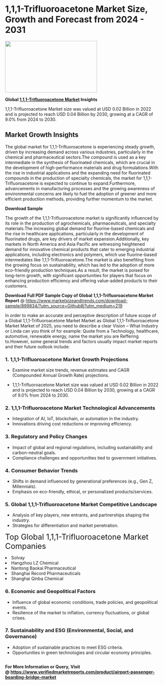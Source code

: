 <H1>1,1,1-Trifluoroacetone Market Size, Growth and Forecast from 2024 - 2031</H1><img class="aligncenter size-medium wp-image-584254" src="https://thirdeyenews.in/wp-content/uploads/2024/09/Global-Market-Research-300x168.jpeg" alt="" width="300" height="168" /><p><strong>Global&nbsp;<a href="https://www.marketsizeandtrends.com/download-sample/899834/?utm_source=Github8j?utm_medium=219">1,1,1-Trifluoroacetone Market</a> Insights</strong></p><p>1,1,1-Trifluoroacetone Market size was valued at USD 0.02 Billion in 2022 and is projected to reach USD 0.04 Billion by 2030, growing at a CAGR of 9.0% from 2024 to 2030.</p><p><h2>Market Growth Insights</h2> <p>The global market for 1,1,1-Trifluoroacetone is experiencing steady growth, driven by increasing demand across various industries, particularly in the chemical and pharmaceutical sectors.The compound is used as a key intermediate in the synthesis of fluorinated chemicals, which are crucial in the development of high-performance materials and drug formulations.With the rise in industrial applications and the expanding need for fluorinated compounds in the production of specialty chemicals, the market for 1,1,1-Trifluoroacetone is expected to continue to expand.Furthermore, advancements in manufacturing processes and the growing awareness of environmental concerns are likely to fuel the adoption of greener and more efficient production methods, providing further momentum to the market.</p> <p><strong>Download Sample</strong></p> <p>The growth of the 1,1,1-Trifluoroacetone market is significantly influenced by its role in the production of agrochemicals, pharmaceuticals, and specialty materials.The increasing global demand for fluorine-based chemicals and the rise in healthcare applications, particularly in the development of fluorinated drugs, are key drivers of market expansion.Additionally, key markets in North America and Asia Pacific are witnessing heightened demand for innovative chemical products that cater to emerging industrial applications, including electronics and polymers, which use fluorine-based intermediates like 1,1,1-Trifluoroacetone.The market is also benefiting from the growing focus on sustainability, which has led to the adoption of more eco-friendly production techniques.As a result, the market is poised for long-term growth, with significant opportunities for players that focus on enhancing production efficiency and offering value-added products to their customers.</p> <p><span class=""><strong>Download Full PDF Sample Copy of Global 1,1,1-Trifluoroacetone Market Report</strong> @ <a href="https://www.marketsizeandtrends.com/download-sample/899834/?utm_source=Github8j?utm_medium=219" target="_blank">https://www.marketsizeandtrends.com/download-sample/899834/?utm_source=Github8j?utm_medium=219</a></span></p><p>In order to make an accurate and perceptive description of future scope of a Global&nbsp;1,1,1-Trifluoroacetone Market Market as Global&nbsp;1,1,1-Trifluoroacetone Market Market of 2025, you need to describe a clear Vision &ndash; What Industry or Linda can you think of for example: Quote from a Technology, healthcare, automotive, renewable energy, name the market you are Reffering to.However, some general trends and factors usually impact market reports and their future outlook include:</p><h3>1.&nbsp;<strong>1,1,1-Trifluoroacetone Market Growth Projections</strong></h3><ul><li>Examine market size trends, revenue estimates and CAGR (Compounded Annual Growth Rate) projections.</li><li><p>1,1,1-Trifluoroacetone Market size was valued at USD 0.02 Billion in 2022 and is projected to reach USD 0.04 Billion by 2030, growing at a CAGR of 9.0% from 2024 to 2030.</p></li></ul><h3>2.&nbsp;<strong>1,1,1-Trifluoroacetone Market Technological Advancements</strong></h3><ul><li>Integration of AI, IoT, blockchain, or automation in the industry.</li><li>Innovations driving cost reductions or improving efficiency.</li></ul><h3>3.&nbsp;<strong>Regulatory and Policy Changes</strong></h3><ul><li>Impact of global and regional regulations, including sustainability and carbon-neutral goals.</li><li>Compliance challenges and opportunities tied to government initiatives.</li></ul><h3>4.&nbsp;<strong>Consumer Behavior Trends</strong></h3><ul><li>Shifts in demand influenced by generational preferences (e.g., Gen Z, Millennials).</li><li>Emphasis on eco-friendly, ethical, or personalized products/services.</li></ul><h3>5.&nbsp;<strong>Global 1,1,1-Trifluoroacetone Market Competitive Landscape</strong></h3><ul><li>Analysis of key players, new entrants, and partnerships shaping the industry.</li><li>Strategies for differentiation and market penetration.</li></ul><p data-pm-slice="1 1 []"><span style="color: inherit; font-family: inherit; font-size: 25px;">Top Global 1,1,1-Trifluoroacetone Market Companies</span></p><div class="" data-test-id=""><p><li>Solvay</li><li> Hangzhou LZ Chemical</li><li> Nantong Baokai Pharmaceutical</li><li> Shanghai Record Pharmaceuticals</li><li> Shanghai Qinba Chemical</li></p></div><h3>6.&nbsp;<strong>Economic and Geopolitical Factors</strong></h3><ul><li>Influence of global economic conditions, trade policies, and geopolitical events.</li><li>Resilience of the market to inflation, currency fluctuations, or global crises.</li></ul><h3>7.&nbsp;<strong>Sustainability and ESG (Environmental, Social, and Governance)</strong></h3><ul><li>Adoption of sustainable practices to meet ESG criteria.</li><li>Opportunities in green technologies and circular economy principles.</li></ul><h2><strong style="font-size: 14px;">For More Information or Query, Visit @&nbsp;</strong><a style="background-color: #ffffff; font-size: 14px;" href="https://www.marketsizeandtrends.com/report/111-trifluoroacetone-market/" target="_blank">https://www.verifiedmarketreports.com/product/airport-passenger-boarding-bridge-market</a></h2>
